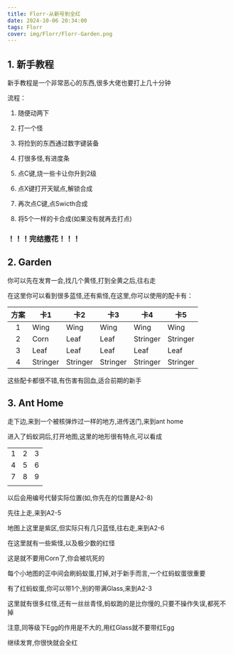 ```yaml
---
title: Florr-从新号到全红
date: 2024-10-06 20:34:00
tags: Florr
cover: img/Florr/Florr-Garden.png
---
```


## 1. 新手教程
新手教程是一个非常恶心的东西,很多大佬也要打上几十分钟

流程：

1. 随便动两下

2. 打一个怪

3. 将捡到的东西通过数字键装备

4. 打很多怪,有进度条

5. 点C键,烧一些卡让你升到2级

6. 点X键打开天赋点,解锁合成

7. 再次点C键,点Swicth合成

8. 将5个一样的卡合成(如果没有就再去打点)

### ！！！完结撒花！！！

## 2. Garden

你可以先在发育一会,找几个黄怪,打到全黄之后,往右走

在这里你可以看到很多蓝怪,还有紫怪,在这里,你可以使用的配卡有：

方案 | 卡1 | 卡2 | 卡3 | 卡4 | 卡5
:--: | ---- | ---- | ---- | ---- | ----
1 | Wing | Wing | Wing | Wing | Wing
2 | Corn | Leaf | Leaf | Stringer | Stringer
3 | Leaf | Leaf | Leaf | Leaf | Leaf
4 | Stringer | Stringer | Stringer | Stringer | Stringer

这些配卡都很不错,有伤害有回血,适合前期的新手

## 3. Ant Home
走下边,来到一个被核弹炸过一样的地方,进传送门,来到ant home

进入了蚂蚁洞后,打开地图,这里的地形很有特点,可以看成

| | | |
| :--: | :--: | :--: |
| 1 | 2 | 3 |
| 4 | 5 | 6 |
| 7 | 8 | 9 |
| | | |

以后会用编号代替实际位置(如,你先在的位置是A2-8)

先往上走,来到A2-5

地图上这里是紫区,但实际只有几只蓝怪,往右走,来到A2-6

在这里就有一些紫怪,以及极少数的红怪

这是就不要用Corn了,你会被坑死的

每个小地图的正中间会刷蚂蚁蛋,打掉,对于新手而言,一个红蚂蚁蛋很重要

有了红蚂蚁蛋,你可以带1个,别的带满Glass,来到A2-3

这里就有很多红怪,还有一丝丝青怪,蚂蚁跑的是比你慢的,只要不操作失误,都死不掉

注意,同等级下Egg的作用是不大的,用红Glass就不要带红Egg

继续发育,你很快就会全红